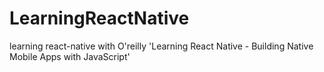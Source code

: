 # LearningReactNative
learning react-native with O'reilly 'Learning React Native - Building Native Mobile Apps with JavaScript'
